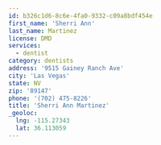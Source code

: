 ```yaml
---
id: b326c1d6-8c6e-4fa0-9332-c09a8bdf454e
first_name: 'Sherri Ann'
last_name: Martinez
license: DMD
services:
  - dentist
category: dentists
address: '9515 Gainey Ranch Ave'
city: 'Las Vegas'
state: NV
zip: '89147'
phone: '(702) 475-8226'
title: 'Sherri Ann Martinez'
_geoloc:
  lng: -115.27343
  lat: 36.113059
---
```


